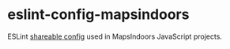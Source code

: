 # eslint-config-mapsindoors

ESLint [shareable config](http://eslint.org/docs/developer-guide/shareable-configs.html) used in MapsIndoors JavaScript projects.
